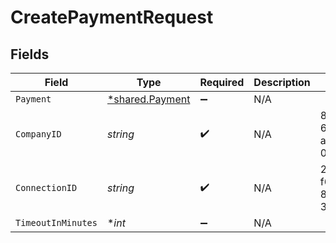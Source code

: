 # CreatePaymentRequest


## Fields

| Field                                             | Type                                              | Required                                          | Description                                       | Example                                           |
| ------------------------------------------------- | ------------------------------------------------- | ------------------------------------------------- | ------------------------------------------------- | ------------------------------------------------- |
| `Payment`                                         | [*shared.Payment](../../models/shared/payment.md) | :heavy_minus_sign:                                | N/A                                               |                                                   |
| `CompanyID`                                       | *string*                                          | :heavy_check_mark:                                | N/A                                               | 8a210b68-6988-11ed-a1eb-0242ac120002              |
| `ConnectionID`                                    | *string*                                          | :heavy_check_mark:                                | N/A                                               | 2e9d2c44-f675-40ba-8049-353bfcb5e171              |
| `TimeoutInMinutes`                                | **int*                                            | :heavy_minus_sign:                                | N/A                                               |                                                   |